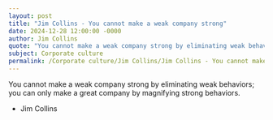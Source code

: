 ```yaml
---
layout: post
title: "Jim Collins - You cannot make a weak company strong"
date: 2024-12-28 12:00:00 -0000
author: Jim Collins
quote: "You cannot make a weak company strong by eliminating weak behaviors; you can only make a great company by magnifying strong behaviors."
subject: Corporate culture
permalink: /Corporate culture/Jim Collins/Jim Collins - You cannot make a weak company strong
---
```


You cannot make a weak company strong by eliminating weak behaviors; you can only make a great company by magnifying strong behaviors.

- Jim Collins
